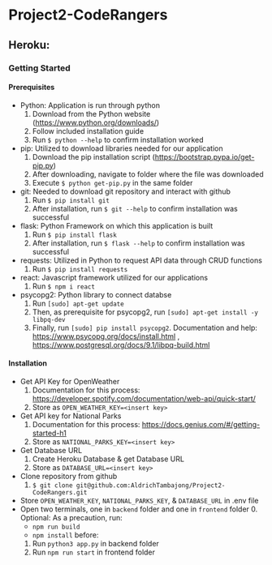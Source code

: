 # Project2-CodeRangers

## Heroku:

### Getting Started

#### Prerequisites
- Python: Application is run through python
  1. Download from the Python website (https://www.python.org/downloads/)
  2. Follow included installation guide
  3. Run `$ python --help` to confirm installation worked
- pip: Utilized to download libraries needed for our application
  1. Download the pip installation script (https://bootstrap.pypa.io/get-pip.py)
  2. After downloading, navigate to folder where the file was downloaded
  3. Execute `$ python get-pip.py` in the same folder
- git: Needed to download git repository and interact with github
  1. Run `$ pip install git`
  2. After installation, run `$ git --help` to confirm installation was successful
- flask: Python Framework on which this application is built
  1. Run `$ pip install flask`
  2. After installation, run `$ flask --help` to confirm installation was successful
- requests: Utilized in Python to request API data through CRUD functions
  1. Run `$ pip install requests`
- react: Javascript framework utilized for our applications
  1. Run `$ npm i react`
- psycopg2: Python library to connect databse
  1. Run `[sudo] apt-get update`
  2. Then, as prerequisite for psycopg2, run `[sudo] apt-get install -y libpq-dev`
  3. Finally, run `[sudo] pip install psycopg2`.
  Documentation and help: https://www.psycopg.org/docs/install.html , https://www.postgresql.org/docs/9.1/libpq-build.html

#### Installation
- Get API Key for OpenWeather
  1. Documentation for this process: https://developer.spotify.com/documentation/web-api/quick-start/
  2. Store as `OPEN_WEATHER_KEY=<insert key>`
- Get API key for National Parks 
  1. Documentation for this process: https://docs.genius.com/#/getting-started-h1
  2. Store as `NATIONAL_PARKS_KEY=<insert key>`
- Get Database URL
  1. Create Heroku Database & get Database URL 
  2. Store as `DATABASE_URL=<insert key>`
- Clone repository from github
  1. `$ git clone git@github.com:AldrichTambajong/Project2-CodeRangers.git`
- Store `OPEN_WEATHER_KEY`, `NATIONAL_PARKS_KEY`, & `DATABASE_URL` in .env file 
- Open two terminals, one in `backend` folder and one in `frontend` folder
  0. Optional: As a precaution, run:
    * `npm run build`
    * `npm install`
    before:
  1. Run `python3 app.py` in backend folder
  2. Run `npm run start` in frontend folder
